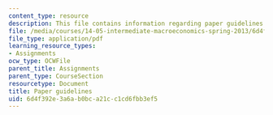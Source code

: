 ```yaml
---
content_type: resource
description: This file contains information regarding paper guidelines.
file: /media/courses/14-05-intermediate-macroeconomics-spring-2013/6d4f392e3a6ab0bca21cc1cd6fbb3ef5_MIT14_05S13_guidelines.pdf
file_type: application/pdf
learning_resource_types:
- Assignments
ocw_type: OCWFile
parent_title: Assignments
parent_type: CourseSection
resourcetype: Document
title: Paper guidelines
uid: 6d4f392e-3a6a-b0bc-a21c-c1cd6fbb3ef5
---
```

